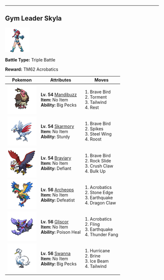 ---

## Gym Leader Skyla

![Gym Leader Skyla](../../assets/important_trainers/skyla.png)

**Battle Type:** Triple Battle

**Reward:** TM62 Acrobatics

| Pokemon | Attributes | Moves |
|:-------:|------------|-------|
| ![Mandibuzz](../../assets/sprites/mandibuzz/front.png) |**Lv. 54** [Mandibuzz](../../pokemon/mandibuzz.md/)<br>**Item:** No Item<br>**Ability:** Big Pecks | 1. Brave Bird<br>2. Torment<br>3. Tailwind<br>4. Rest |
| ![Skarmory](../../assets/sprites/skarmory/front.png) |**Lv. 54** [Skarmory](../../pokemon/skarmory.md/)<br>**Item:** No Item<br>**Ability:** Sturdy | 1. Brave Bird<br>2. Spikes<br>3. Steel Wing<br>4. Roost |
| ![Braviary](../../assets/sprites/braviary/front.png) |**Lv. 54** [Braviary](../../pokemon/braviary.md/)<br>**Item:** No Item<br>**Ability:** Defiant | 1. Brave Bird<br>2. Rock Slide<br>3. Crush Claw<br>4. Bulk Up |
| ![Archeops](../../assets/sprites/archeops/front.png) |**Lv. 56** [Archeops](../../pokemon/archeops.md/)<br>**Item:** No Item<br>**Ability:** Defeatist | 1. Acrobatics<br>2. Stone Edge<br>3. Earthquake<br>4. Dragon Claw |
| ![Gliscor](../../assets/sprites/gliscor/front.png) |**Lv. 56** [Gliscor](../../pokemon/gliscor.md/)<br>**Item:** No Item<br>**Ability:** Poison Heal | 1. Acrobatics<br>2. Fling<br>3. Earthquake<br>4. Thunder Fang |
| ![Swanna](../../assets/sprites/swanna/front.png) |**Lv. 56** [Swanna](../../pokemon/swanna.md/)<br>**Item:** No Item<br>**Ability:** Big Pecks | 1. Hurricane<br>2. Brine<br>3. Ice Beam<br>4. Tailwind |

